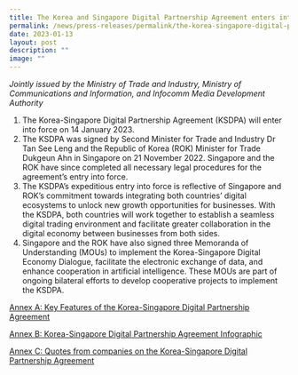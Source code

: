 ```yaml
---
title: The Korea and Singapore Digital Partnership Agreement enters into force
permalink: /news/press-releases/permalink/the-korea-singapore-digital-partnership-agreement-enters-into-force/
date: 2023-01-13
layout: post
description: ""
image: ""
---
```

*Jointly issued by the Ministry of Trade and Industry, Ministry of Communications and Information, and Infocomm Media Development Authority*

1. The Korea-Singapore Digital Partnership Agreement (KSDPA) will enter into force on 14 January 2023. 
2. The KSDPA was signed by Second Minister for Trade and Industry Dr Tan See Leng and the Republic of Korea (ROK) Minister for Trade Dukgeun Ahn in Singapore on 21 November 2022. Singapore and the ROK have since completed all necessary legal procedures for the agreement’s entry into force. 
3. The KSDPA’s expeditious entry into force is reflective of Singapore and ROK’s commitment towards integrating both countries’ digital ecosystems to unlock new growth opportunities for businesses. With the KSDPA, both countries will work together to establish a seamless digital trading environment and facilitate greater collaboration in the digital economy between businesses from both sides. 
4. Singapore and the ROK have also signed three Memoranda of Understanding (MOUs) to implement the Korea-Singapore Digital Economy Dialogue, facilitate the electronic exchange of data, and enhance cooperation in artificial intelligence. These MOUs are part of ongoing bilateral efforts to develop cooperative projects to implement the KSDPA.

[Annex A: Key Features of the Korea-Singapore Digital Partnership Agreement](/files/Press%20Releases%202023/annex%20a:%20key%20features%20of%20the%20korea-singapore%20digital%20partnership%20agreement.pdf)

[Annex B: Korea-Singapore Digital Partnership Agreement Infographic](/files/Press%20Releases%202023/annex%20b:%20korea-singapore%20digital%20partnership%20agreement%20infographic.pdf)

[Annex C: Quotes from companies on the Korea-Singapore Digital Partnership Agreement](/files/Press%20Releases%202023/annex%20c:%20quotes%20from%20companies%20on%20the%20korea-singapore%20digital%20partnership%20agreement.pdf)